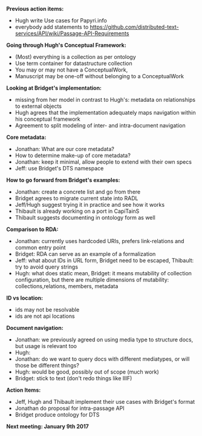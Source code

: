**Previous action items:**
* Hugh write Use cases for Papyri.info
* everybody add statements to https://github.com/distributed-text-services/API/wiki/Passage-API-Requirements

**Going through Hugh's Conceptual Framework:**
* (Most) everything is a collection as per ontology
* Use term container for datastructure collection
* You may or may not have a ConceptualWork,
* Manuscript may be one-off without belonging to a ConceptualWork

**Looking at Bridget's implementation:**
* missing from her model in contrast to Hugh's: metadata on relationships to external objects
* Hugh agrees that the implementation adequately maps navigation within his conceptual framework
* Agreement to split modeling of inter- and intra-document navigation

**Core metadata:**
* Jonathan: What are our core metadata?
* How to determine make-up of core metadata?
* Jonathan: keep it minimal, allow people to extend with their own specs
* Jeff: use Bridget's DTS namespace

**How to go forward from Bridget's examples:**
* Jonathan: create a concrete list and go from there
* Bridget agrees to migrate current state into RADL
* Jeff/Hugh suggest trying it in practice and see how it works
* Thibault is already working on a port in CapiTainS
* Thibault suggests documenting in ontology form as well

**Comparison to RDA:**
* Jonathan: currently uses hardcoded URIs, prefers link-relations and common entry point
* Bridget: RDA can serve as an example of a formalization
* Jeff: what about IDs in URL form, Bridget need to be escaped, Thibault: try to avoid query strings
* Hugh: what does static mean, Bridget: it means mutability of collection configuration, but there are multiple dimensions of mutability: collections,relations,  members, metadata

**ID vs location:**
* ids may not be resolvable
* ids are not api locations

**Document navigation:**
* Jonathan: we previously agreed on using media type to structure docs, but usage is relevant too
* Hugh: 
* Jonathan: do we want to query docs with different mediatypes, or will those be different things?
* Hugh: would be good, possibly out of scope (much work)
* Bridget: stick to text (don't redo things like IIIF)

**Action Items:**
* Jeff, Hugh and Thibault implement their use cases with Bridget's format
* Jonathan do proposal for intra-passage API
* Bridget produce ontology for DTS

**Next meeting: January 9th 2017**
